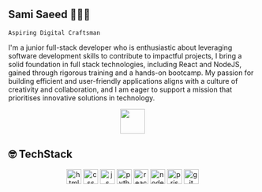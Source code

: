 ## Sami Saeed 👨🏽‍💻

`Aspiring Digital Craftsman`

I'm a junior full-stack developer who is enthusiastic about leveraging software development skills to contribute to impactful projects, I bring a solid foundation in full stack technologies, including React and NodeJS, gained through rigorous training and a hands-on bootcamp. My passion for building efficient and user-friendly applications aligns with a culture of creativity and collaboration, and I am eager to support a mission that prioritises innovative solutions in technology.

<p align="center">
<a href="https://www.linkedin.com/in/samisalehsaeed/">
<img src="https://ccpi.ac.uk/wp-content/webpc-passthru.php?src=https://ccpi.ac.uk/wp-content/uploads/2022/06/Linkedin-Logo.png&nocache=1" style="height:50px"/>
</a>
</p>

## 🤓 TechStack

<p align="center">
<img src="https://cdn-icons-png.flaticon.com/128/1051/1051277.png"style="height:30px" style="padding-right:10px" alt = "html" />
<img src="https://cdn-icons-png.flaticon.com/128/732/732190.png" style="height:30px"alt = "css"/>
<img src="https://cdn-icons-png.flaticon.com/128/5968/5968292.png" style="height:30px"alt = "js"/>
<img src="https://cdn-icons-png.flaticon.com/128/5968/5968350.png" style="height:30px"alt = "python"/>
<img src="https://cdn-icons-png.flaticon.com/128/3334/3334886.png" style="height:30px"alt = "react"/>
<img src="https://cdn-icons-png.flaticon.com/128/5968/5968322.png" style="height:30px"alt = "node"/>
<img src="https://cdn-icons-png.flaticon.com/128/7492/7492895.png" style="height:30px"alt = "prisma"/>
<img src="https://cdn-icons-png.flaticon.com/128/11518/11518876.png" style="height:30px"alt = "git"/>

</p>

